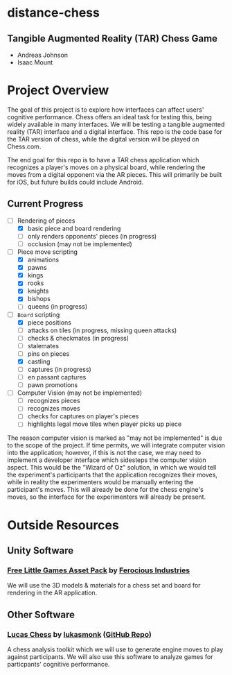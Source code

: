 # distance-chess
## Tangible Augmented Reality (TAR) Chess Game
- Andreas Johnson
- Isaac Mount

# Project Overview
The goal of this project is to explore how interfaces can affect users' cognitive performance.
Chess offers an ideal task for testing this, being widely available in many interfaces.
We will be testing a tangible augmented reality (TAR) interface and a digital interface.
This repo is the code base for the TAR version of chess, while the digital version will be played on Chess.com.

The end goal for this repo is to have a TAR chess application which recognizes a player's moves on a physical board, while rendering the moves from a digital opponent via the AR pieces.
This will primarily be built for iOS, but future builds could include Android.

## Current Progress
- [ ] Rendering of pieces
  - [x] basic piece and board rendering
  - [ ] only renders opponents' pieces (in progress)
  - [ ] occlusion (may not be implemented)
- [ ] Piece move scripting
  - [x] animations
  - [x] pawns
  - [x] kings
  - [x] rooks
  - [x] knights
  - [x] bishops
  - [ ] queens (in progress)
- [ ] `Board` scripting
  - [x] piece positions
  - [ ] attacks on tiles (in progress, missing queen attacks)
  - [ ] checks & checkmates (in progress)
  - [ ] stalemates
  - [ ] pins on pieces
  - [x] castling
  - [ ] captures (in progress)
  - [ ] en passant captures
  - [ ] pawn promotions
- [ ] Computer Vision (may not be implemented)
  - [ ] recognizes pieces
  - [ ] recognizes moves
  - [ ] checks for captures on player's pieces
  - [ ] highlights legal move tiles when player picks up piece

The reason computer vision is marked as "may not be implemented" is due to the scope of the project.
If time permits, we will integrate computer vision into the application; however, if this is not the case, we may need to implement a developer interface which sidesteps the computer vision aspect.
This would be the "Wizard of Oz" solution, in which we would tell the experiment's participants that the application recognizes their moves, while in reality the experimenters would be manually entering the participant's moves.
This will already be done for the chess engine's moves, so the interface for the experimenters will already be present.

# Outside Resources
## Unity Software
### [Free Little Games Asset Pack](https://assetstore.unity.com/packages/3d/props/free-little-games-asset-pack-125089#publisher) by [Ferocious Industries](https://assetstore.unity.com/publishers/37734)
We will use the 3D models & materials for a chess set and board for rendering in the AR application.

## Other Software
### [Lucas Chess](https://lucaschess.pythonanywhere.com/) by [lukasmonk](https://github.com/lukasmonk) ([GitHub Repo](https://github.com/lukasmonk/lucaschess))
A chess analysis toolkit which we will use to generate engine moves to play against participants.
We will also use this software to analyze games for particpants' cognitive performance.
